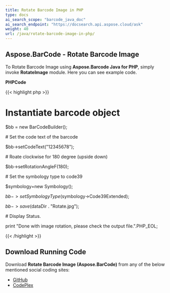 ```yaml
---
title: Rotate Barcode Image in PHP
type: docs
ai_search_scope: "barcode_java_doc"
ai_search_endpoint: "https://docsearch.api.aspose.cloud/ask"
weight: 40
url: /java/rotate-barcode-image-in-php/
---
```


## **Aspose.BarCode - Rotate Barcode Image**
To Rotate Barcode Image using **Aspose.Barcode Java for PHP**, simply invoke **RotateImage** module. Here you can see example code.

**PHPCode**

{{< highlight php >}}

 # Instantiate barcode object

$bb = new BarCodeBuilder();

\# Set the code text of the barcode

$bb->setCodeText("12345678");

\# Roate clockwise for 180 degree (upside down)

$bb->setRotationAngleF(180);

\# Set the symbology type to code39

$symbology=new Symbology();

$bb->setSymbologyType($symbology->Code39Extended);

$bb->save($dataDir . "Rotate.jpg");

\# Display Status.

print "Done with image rotation, please check the output file.".PHP_EOL;

{{< /highlight >}}
## **Download Running Code**
Download **Rotate Barcode Image (Aspose.BarCode)** from any of the below mentioned social coding sites:

- [GitHub](https://github.com/aspose-barcode/Aspose.BarCode-for-Java/blob/master/Plugins/Aspose_Barcode_Java_for_PHP/src/aspose/barcode/WorkingWithBarcodeImage/BarcodeImageBasicFeatures/RotateImage.php)
- [CodePlex](https://asposebarcodejavaphp.codeplex.com/SourceControl/latest#src/aspose/barcode/WorkingWithBarcodeImage/BarcodeImageBasicFeatures/RotateImage.php)
